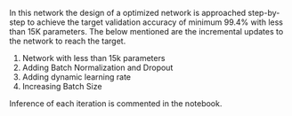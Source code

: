 In this network the design of a optimized network is approached step-by-step 
to achieve the target validation accuracy of minimum 99.4% with less than 15K parameters.
The below mentioned are the incremental updates to the network to reach the target.

1. Network with less than 15k parameters
2. Adding Batch Normalization and Dropout
3. Adding dynamic learning rate
4. Increasing Batch Size

Inference of each iteration is commented in the notebook.